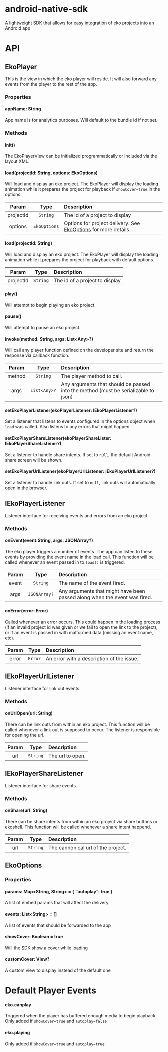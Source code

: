 # android-native-sdk
A lightweight SDK that allows for easy integration of eko projects into an Android app

# API
## EkoPlayer
This is the view in which the eko player will reside. It will also forward any events from the player to the rest of the app.
### Properties
#### appName: String
App name is for analytics purposes. Will default to the bundle id if not set.
### Methods
#### init()
The EkoPlayerView can be initialized programmatically or included via the layout XML.
#### load(projectId: String, options: EkoOptions)
Will load and display an eko project. The EkoPlayer will display the loading animation while it prepares the project for playback if `showCover=true` in the options.

| Param           | Type           | Description  |
| :-------------: |:--------------:| :------------|
| projectId | `String` | The id of a project to display |
| options | `EkoOptions` | Options for project delivery. See [EkoOptions](#ekooptions) for more details. |
#### load(projectId: String)
Will load and display an eko project. The EkoPlayer will display the loading animation while it prepares the project for playback with default options.

| Param           | Type           | Description  |
| :-------------: |:--------------:| :------------|
| projectId | `String` | The id of a project to display |
#### play()
Will attempt to begin playing an eko project.
#### pause()
Will attempt to pause an eko project.
#### invoke(method: String, args: List\<Any>?)
Will call any player function defined on the developer site and return the response via callback function.

| Param           | Type           | Description  |
| :-------------: |:--------------:| :------------|
| method | `String` | The player method to call. |
| args | `List<Any>?` | Any arguments that should be passed into the method (must be serializable to json) |
#### setEkoPlayerListener(ekoPlayerListener: IEkoPlayerListener?)
Set a listener that listens to events configured in the options object when `load` was called. Also listens to any errors that might happen.
#### setEkoPlayerShareListener(ekoPlayerShareLister: IEkoPlayerShareListener?)
Set a listener to handle share intents. If set to `null`, the default Android share screen will be shown.
#### setEkoPlayerUrlListener(ekoPlayerUrlListener: IEkoPlayerUrlListener?)
Set a listener to handle link outs. If set to `null`, link outs will automatically open in the browser.

## IEkoPlayerListener
Listener interface for receiving events and errors from an eko project.
### Methods
#### onEvent(event:String, args: JSONArray?)
The eko player triggers a number of events. The app can listen to these events by providing the event name in the load call. This function will be called whenever an event passed in to `load()` is triggered.

| Param           | Type           | Description  |
| :-------------: |:--------------:| :------------|
| event | `String` | The name of the event fired. |
| args | `JSONArray?` | Any arguments that might have been passed along when the event was fired. |

#### onError(error: Error)
Called whenever an error occurs. This could happen in the loading process (if an invalid project id was given or we fail to open the link to the project), or if an event is passed in with malformed data (missing an event name, etc).

| Param           | Type           | Description  |
| :-------------: |:--------------:| :------------|
| error | `Error` | An error with a description of the issue. |

## IEkoPlayerUrlListener
Listener interface for link out events.
### Methods
#### onUrlOpen(url: String)
There can be link outs from within an eko project. This function will be called whenever a link out is supposed to occur. The listener is responsible for opening the url.

| Param           | Type           | Description  |
| :-------------: |:--------------:| :------------|
| url | `String` | The url to open. |

## IEkoPlayerShareListener
Listener interface for share events.
### Methods
#### onShare(url: String)
There can be share intents from within an eko project via share buttons or ekoshell. This function will be called whenever a share intent happend.

| Param           | Type           | Description  |
| :-------------: |:--------------:| :------------|
| url | `String` | The cannonical url of the project. |

## EkoOptions
### Properties
#### params: Map<String, String> = { “autoplay”: true }
A list of embed params that will affect the delivery.
#### events: List\<String> = []
A list of events that should be forwarded to the app
#### showCover: Boolean = true
Will the SDK show a cover while loading
#### customCover: View?
A custom view to display instead of the default one

# Default Player Events
#### eko.canplay
Triggered when the player has buffered enough media to begin playback. Only added if `showCover=true` and `autoplay=false`
#### eko.playing
Only added if `showCover=true` and `autoplay=true`
